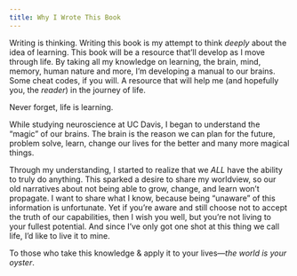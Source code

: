 ```yaml
---
title: Why I Wrote This Book
---
```


Writing is thinking. Writing this book is my attempt to think _deeply_ about the idea of learning. This book will be a resource that’ll develop as I move through life. By taking all my knowledge on learning, the brain, mind, memory, human nature and more, I’m developing a manual to our brains. Some cheat codes, if you will. A resource that will help me (and hopefully you, the _reader_) in the journey of life.

Never forget, life is learning.

While studying neuroscience at UC Davis, I began to understand the “magic” of our brains. The brain is the reason we can plan for the future, problem solve, learn, change our lives for the better and many more magical things.

Through my understanding, I started to realize that we _ALL_ have the ability to truly do anything. This sparked a desire to share my worldview, so our old narratives about not being able to grow, change, and learn won’t propagate. I want to share what I know, because being “unaware” of this information is unfortunate. Yet if you’re aware and still choose not to accept the truth of our capabilities, then I wish you well, but you’re not living to your fullest potential. And since I’ve only got one shot at this thing we call life, I’d like to live it to mine.

To those who take this knowledge & apply it to your lives—_the world is your oyster_.